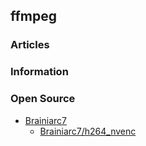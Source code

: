## ffmpeg


### Articles


### Information


### Open Source
- [Brainiarc7](https://gist.github.com/Brainiarc7)
    - [Brainiarc7/h264_nvenc](https://gist.github.com/Brainiarc7/26f15a7f6f316e4ecae2c008b99880e1)




